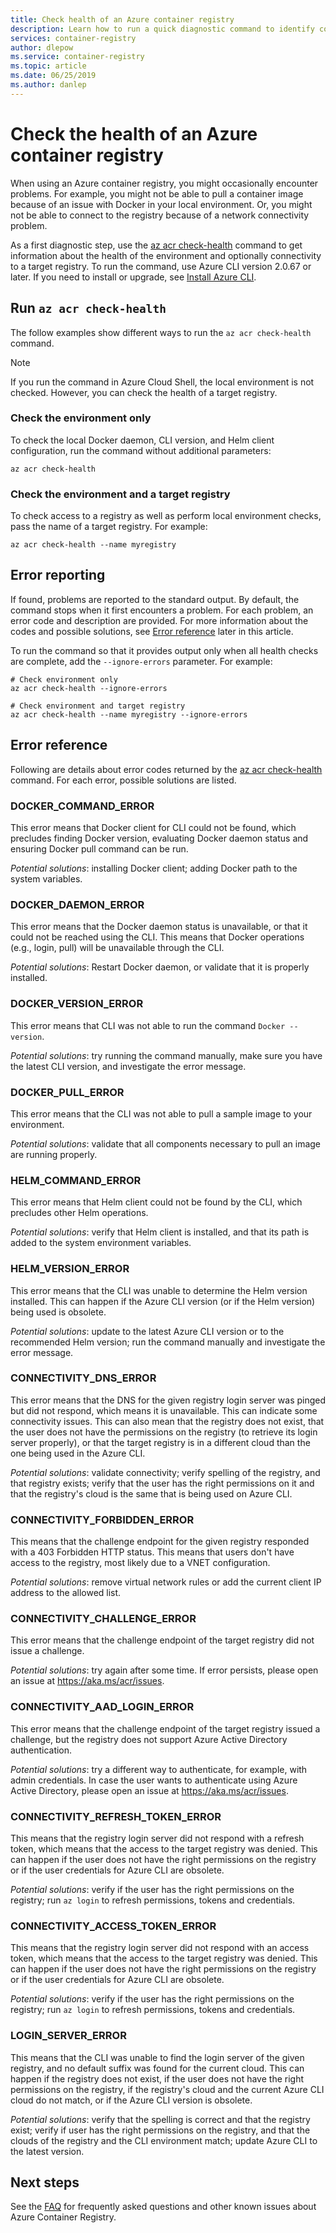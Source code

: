 ```yaml
---
title: Check health of an Azure container registry
description: Learn how to run a quick diagnostic command to identify common problems when using an Azure container registry, including local Docker configuration and connectivity to the registry
services: container-registry
author: dlepow
ms.service: container-registry
ms.topic: article
ms.date: 06/25/2019
ms.author: danlep
---
```

# Check the health of an Azure container registry

When using an Azure container registry, you might occasionally encounter problems. For example, you might not be able to pull a container image because of an issue with Docker in your local environment. Or, you might not be able to connect to the registry because of a network connectivity problem. 

As a first diagnostic step, use the [az acr check-health][az-acr-check-health] command to get information about the health of the environment and optionally connectivity to a target registry. To run the command, use Azure CLI version 2.0.67 or later. If you need to install or upgrade, see [Install Azure CLI][azure-cli].

## Run `az acr check-health`

The follow examples show different ways to run the `az acr check-health` command.

> [!NOTE]
> If you run the command in Azure Cloud Shell, the local environment is not checked. However, you can check the health of a target registry.

### Check the environment only

To check the local Docker daemon, CLI version, and Helm client configuration, run the command without additional parameters:

```azurecli
az acr check-health
```

### Check the environment and a target registry

To check access to a registry as well as perform local environment checks, pass the name of a target registry. For example:

```azurecli
az acr check-health --name myregistry
```

## Error reporting

If found, problems are reported to the standard output. By default, the command stops when it first encounters a problem. For each problem, an error code and description are provided. For more information about the codes and possible solutions, see [Error reference](#error-reference) later in this article.

To run the command so that it provides output only when all health checks are complete, add the `--ignore-errors` parameter. For example:

```azurecli
# Check environment only
az acr check-health --ignore-errors

# Check environment and target registry
az acr check-health --name myregistry --ignore-errors
```        

## Error reference

Following are details about error codes returned by the [az acr check-health][az-acr-check-health] command. For each error, possible solutions are listed.

### DOCKER_COMMAND_ERROR

This error means that Docker client for CLI could not be found, which precludes finding Docker version, evaluating Docker daemon status and ensuring Docker pull command can be run.

*Potential solutions*: installing Docker client; adding Docker path to the system variables.

### DOCKER_DAEMON_ERROR

This error means that the Docker daemon status is unavailable, or that it could not be reached using the CLI. This means that Docker operations (e.g., login, pull) will be unavailable through the CLI.

*Potential solutions*: Restart Docker daemon, or validate that it is properly installed.

### DOCKER_VERSION_ERROR

This error means that CLI was not able to run the command `Docker --version`.

*Potential solutions*: try running the command manually, make sure you have the latest CLI version, and investigate the error message.

### DOCKER_PULL_ERROR

This error means that the CLI was not able to pull a sample image to your environment.

*Potential solutions*: validate that all components necessary to pull an image are running properly.

### HELM_COMMAND_ERROR

This error means that Helm client could not be found by the CLI, which precludes other Helm operations.

*Potential solutions*: verify that Helm client is installed, and that its path is added to the system environment variables.

### HELM_VERSION_ERROR

This error means that the CLI was unable to determine the Helm version installed. This can happen if the Azure CLI version (or if the Helm version) being used is obsolete.

*Potential solutions*: update to the latest Azure CLI version or to the recommended Helm version; run the command manually and investigate the error message.

### CONNECTIVITY_DNS_ERROR

This error means that the DNS for the given registry login server was pinged but did not respond, which means it is unavailable. This can indicate some connectivity issues. This can also mean that the registry does not exist, that the user does not have the permissions on the registry (to retrieve its login server properly), or that the target registry is in a different cloud than the one being used in the Azure CLI.

*Potential solutions*: validate connectivity; verify spelling of the registry, and that registry exists; verify that the user has the right permissions on it and that the registry's cloud is the same that is being used on Azure CLI.

### CONNECTIVITY_FORBIDDEN_ERROR

This means that the challenge endpoint for the given registry responded with a 403 Forbidden HTTP status. This means that users don't have access to the registry, most likely due to a VNET configuration.

*Potential solutions*: remove virtual network rules or add the current client IP address to the allowed list.

### CONNECTIVITY_CHALLENGE_ERROR

This error means that the challenge endpoint of the target registry did not issue a challenge.

*Potential solutions*: try again after some time. If error persists, please open an issue at https://aka.ms/acr/issues.

### CONNECTIVITY_AAD_LOGIN_ERROR

This error means that the challenge endpoint of the target registry issued a challenge, but the registry does not support Azure Active Directory authentication.

*Potential solutions*: try a different way to authenticate, for example, with admin credentials. In case the user wants to authenticate using Azure Active Directory, please open an issue at https://aka.ms/acr/issues.

### CONNECTIVITY_REFRESH_TOKEN_ERROR

This means that the registry login server did not respond with a refresh token, which means that the access to the target registry was denied. This can happen if the user does not have the right permissions on the registry or if the user credentials for Azure CLI are obsolete.

*Potential solutions*: verify if the user has the right permissions on the registry; run `az login` to refresh permissions, tokens and credentials.

### CONNECTIVITY_ACCESS_TOKEN_ERROR

This means that the registry login server did not respond with an access token, which means that the access to the target registry was denied. This can happen if the user does not have the right permissions on the registry or if the user credentials for Azure CLI are obsolete.

*Potential solutions*: verify if the user has the right permissions on the registry; run `az login` to refresh permissions, tokens and credentials.

### LOGIN_SERVER_ERROR

This means that the CLI was unable to find the login server of the given registry, and no default suffix was found for the current cloud. This can happen if the registry does not exist, if the user does not have the right permissions on the registry, if the registry's cloud and the current Azure CLI cloud do not match, or if the Azure CLI version is obsolete.

*Potential solutions*: verify that the spelling is correct and that the registry exist; verify if user has the right permissions on the registry, and that the clouds of the registry and the CLI environment match; update Azure CLI to the latest version.

## Next steps

See the [FAQ](Docker-registry-faq.md) for frequently asked questions and other known issues about Azure Container Registry.





<!-- LINKS - internal -->
[azure-cli]: /cli/azure/install-azure-cli
[az-acr-check-health]: /cli/azure/acr#az-acr-check-health
